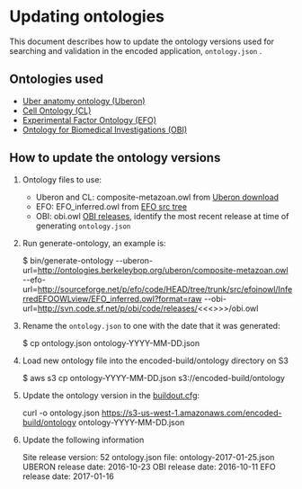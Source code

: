 Updating ontologies
=========================

This document describes how to update the ontology versions used for searching and validation in the encoded application, ```ontology.json``` .

Ontologies used
---------------- 

* [Uber anatomy ontology (Uberon)]
* [Cell Ontology (CL)]
* [Experimental Factor Ontology (EFO)]
* [Ontology for Biomedical Investigations (OBI)]

How to update the ontology versions
---------------- 

1. Ontology files to use:
	
	* Uberon and CL: composite-metazoan.owl  from [Uberon download]
	* EFO: EFO_inferred.owl from [EFO src tree]
	* OBI: obi.owl [OBI releases], identify the most recent release at time of generating ```ontology.json```

2. Run generate-ontology, an example is: 

	$ bin/generate-ontology --uberon-url=http://ontologies.berkeleybop.org/uberon/composite-metazoan.owl --efo-url=http://sourceforge.net/p/efo/code/HEAD/tree/trunk/src/efoinowl/InferredEFOOWLview/EFO_inferred.owl?format=raw --obi-url=http://svn.code.sf.net/p/obi/code/releases/<<<<USE THE MOST RECENT DATE HERE>>>>/obi.owl

3. Rename the ```ontology.json``` to one with the date that it was generated:

	$ cp ontology.json ontology-YYYY-MM-DD.json

4. Load new ontology file into the encoded-build/ontology directory on S3

	$ aws s3 cp ontology-YYYY-MM-DD.json s3://encoded-build/ontology

5.  Update the ontology version in the [buildout.cfg]:

	curl -o ontology.json https://s3-us-west-1.amazonaws.com/encoded-build/ontology ontology-YYYY-MM-DD.json

6.  Update the following information
    
    Site release version: 52
    ontology.json file: ontology-2017-01-25.json
    UBERON release date: 2016-10-23
    OBI release date: 2016-10-11
    EFO release date: 2017-01-16


[Uber anatomy ontology (Uberon)]: http://uberon.org/
[Cell Ontology (CL)]: http://cellontology.org/
[Experimental Factor Ontology (EFO)]: http://www.ebi.ac.uk/efo
[Ontology for Biomedical Investigations (OBI)]: http://obi-ontology.org/
[Uberon download]: http://uberon.github.io/downloads.html
[EFO src tree]: https://sourceforge.net/p/efo/code/HEAD/tree/trunk/src/efoinowl/InferredEFOOWLview/
[OBI releases]: http://svn.code.sf.net/p/obi/code/releases/
[buildout.cfg]: ../../../buildout.cfg
